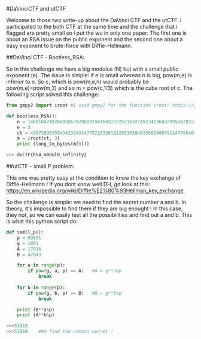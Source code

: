 #DaVinciCTF and utCTF

Welcome to those two write-up about the DaVinci CTF and the utCTF.
I participated to the both CTF at the same time and the challenge that i flagged are pretty small so i put the wu in only one paper.
The first one is about an RSA issue on the public exponent and the second one about a easy exponent to brute-force with Diffie-Hellmann.


##DaVinci CTF - Bootless_RSA:

So in this challenge we have a big modulus (N) but with a small public exponent (e).
The issue is simple: if e is small whereas n is big, pow(m,e) is inferior to n. So c, which is pow(m,e,n) would probably be pow(m,e)=pow(m,3) and so m = pow(c,1/3) which is the cube root of c.
The following script solved this challenge:

```py
from gmpy2 import iroot #I used gmpy2 for the function iroot: https://gmpy2.readthedocs.io/en/latest/mpz.html

def bootless_RSA():
    n = 148818474926605063920889194160313225216327492347368329952620222220173505969004341728021623813340175402441807560635794342531823708335067243413446678485411066531733814714571491348985375389581214154895499404668547123130986872208497176485731000235899479072455273651103419116166704826517589143262273754343465721499
    e = 3
    ct = 4207289555943423943347752283361812551010483368240079114775648492647342981294466041851391508960558500182259304840957212211627194015260673748342757900843998300352612100260598133752360374373
    m = iroot(ct, 3)
    print (long_to_bytes(m[0]))

>>> dvCTF{RS4_m0dul0_inf1nity}
```

##utCTF - small P problem:

This one was pretty easy at the condition to know the key exchange of Diffie-Hellmann ! If you dont know well DH, go look at this: https://en.wikipedia.org/wiki/Diffie%E2%80%93Hellman_key_exchange

So the challenge is simple: we need to find the secret number a and b. In theory, it's impossible to find them if they are big enought !
In this case, they not, so we can easily test all the possibilities and find out a and b.
This is what this python script do:

```py
def samll_p():
    p = 69691
    g = 1001
    A = 17016
    B = 47643

    for a in range(p):
        if pow(g, a, p) == A:   #A = g**a%p
            break
    
    for b in range(p):
        if pow(g, b, p) == B:   #B = g**b%p
            break

    print (B**a%p)
    print (A**b%p)

>>>53919
>>>53919    #We find the commun secret !
```
